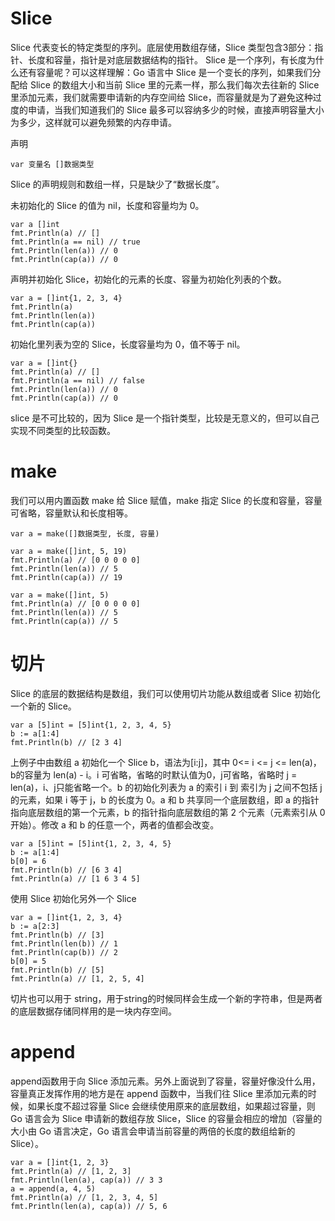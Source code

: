 # Slice

Slice 代表变长的特定类型的序列。底层使用数组存储，Slice 类型包含3部分：指针、长度和容量，指针是对底层数据结构的指针。  Slice 是一个序列，有长度为什么还有容量呢？可以这样理解：Go 语言中 Slice 是一个变长的序列，如果我们分配给 Slice 的数组大小和当前 Slice 里的元素一样，那么我们每次去往新的 Slice 里添加元素，我们就需要申请新的内存空间给 Slice，而容量就是为了避免这种过度的申请，当我们知道我们的 Slice 最多可以容纳多少的时候，直接声明容量大小为多少，这样就可以避免频繁的内存申请。

声明

```
var 变量名 []数据类型
```

Slice 的声明规则和数组一样，只是缺少了“数据长度”。  

未初始化的 Slice 的值为 nil，长度和容量均为 0。

```
var a []int
fmt.Println(a) // []
fmt.Println(a == nil) // true
fmt.Println(len(a)) // 0
fmt.Println(cap(a)) // 0
```

声明并初始化 Slice，初始化的元素的长度、容量为初始化列表的个数。

```
var a = []int{1, 2, 3, 4}
fmt.Println(a)
fmt.Println(len(a))
fmt.Println(cap(a))
```

初始化里列表为空的 Slice，长度容量均为 0，值不等于 nil。

```
var a = []int{}
fmt.Println(a) // []
fmt.Println(a == nil) // false
fmt.Println(len(a)) // 0
fmt.Println(cap(a)) // 0
```

slice 是不可比较的，因为 Slice 是一个指针类型，比较是无意义的，但可以自己实现不同类型的比较函数。

# make

我们可以用内置函数 make 给 Slice 赋值，make 指定 Slice 的长度和容量，容量可省略，容量默认和长度相等。

```
var a = make([]数据类型, 长度, 容量)
```

```
var a = make([]int, 5, 19)
fmt.Println(a) // [0 0 0 0 0]
fmt.Println(len(a)) // 5
fmt.Println(cap(a)) // 19

var a = make([]int, 5)
fmt.Println(a) // [0 0 0 0 0]
fmt.Println(len(a)) // 5
fmt.Println(cap(a)) // 5
```

# 切片

Slice 的底层的数据结构是数组，我们可以使用切片功能从数组或者 Slice 初始化一个新的 Slice。

```
var a [5]int = [5]int{1, 2, 3, 4, 5}
b := a[1:4]
fmt.Println(b) // [2 3 4]
```

上例子中由数组 a 初始化一个 Slice b，语法为[i:j]，其中 0<= i <= j <= len(a)，b的容量为 len(a) - i。i 可省略，省略的时默认值为0，j可省略，省略时 j = len(a)，i、j只能省略一个。b 的初始化列表为 a 的索引 i 到 索引为 j 之间不包括 j的元素，如果 i 等于 j，b 的长度为 0。a 和 b 共享同一个底层数组，即 a 的指针指向底层数组的第一个元素，b 的指针指向底层数组的第 2 个元素（元素索引从 0 开始）。修改 a 和 b 的任意一个，两者的值都会改变。

```
var a [5]int = [5]int{1, 2, 3, 4, 5}
b := a[1:4]
b[0] = 6
fmt.Println(b) // [6 3 4]
fmt.Println(a) // [1 6 3 4 5]
```

使用 Slice 初始化另外一个 Slice

```
var a = []int{1, 2, 3, 4}
b := a[2:3]
fmt.Println(b) // [3]
fmt.Println(len(b)) // 1
fmt.Println(cap(b)) // 2
b[0] = 5
fmt.Println(b) // [5]
fmt.Println(a) // [1, 2, 5, 4]
```

切片也可以用于 string，用于string的时候同样会生成一个新的字符串，但是两者的底层数据存储同样用的是一块内存空间。

# append

append函数用于向 Slice 添加元素。另外上面说到了容量，容量好像没什么用，容量真正发挥作用的地方是在 append 函数中，当我们往 Slice 里添加元素的时候，如果长度不超过容量 Slice 会继续使用原来的底层数组，如果超过容量，则 Go 语言会为 Slice 申请新的数组存放 Slice，Slice 的容量会相应的增加（容量的大小由 Go 语言决定，Go 语言会申请当前容量的两倍的长度的数组给新的 Slice）。

```
var a = []int{1, 2, 3}
fmt.Println(a) // [1, 2, 3]
fmt.Println(len(a), cap(a)) // 3 3
a = append(a, 4, 5)
fmt.Println(a) // [1, 2, 3, 4, 5]
fmt.Println(len(a), cap(a)) // 5, 6
```

